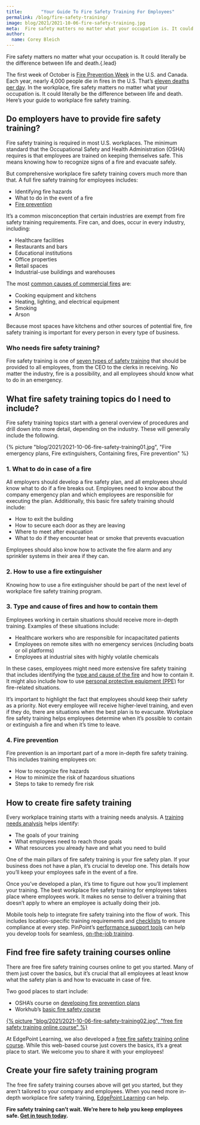 ```yaml
---
title:       "Your Guide To Fire Safety Training For Employees"
permalink: /blog/fire-safety-training/
image: blog/2021/2021-10-06-fire-safety-training.jpg
meta:  Fire safety matters no matter what your occupation is. It could literally be the difference between life and death. Here’s your guide to workplace fire safety training.
author: 
  name: Corey Bleich
---
```


Fire safety matters no matter what your occupation is. It could literally be the difference between life and death.{.lead}

The first week of October is [Fire Prevention Week](https://www.nfpa.org/Events/Events/Fire-Prevention-Week) in the U.S. and Canada. Each year, nearly 4,000 people die in fires in the U.S. That’s [eleven deaths per day](https://www.usfa.fema.gov/data/statistics/fire_death_rates.html). In the workplace, fire safety matters no matter what your occupation is. It could literally be the difference between life and death. Here’s your guide to workplace fire safety training.

## Do employers have to provide fire safety training?

Fire safety training is required in most U.S. workplaces. The minimum standard that the Occupational Safety and Health Administration (OSHA) requires is that employees are trained on keeping themselves safe. This means knowing how to recognize signs of a fire and evacuate safely.

But comprehensive workplace fire safety training covers much more than that. A full fire safety training for employees includes:

* Identifying fire hazards
* What to do in the event of a fire
* [Fire prevention](https://www.osha.gov/sites/default/files/2019-03/fireprotection.pdf)

It’s a common misconception that certain industries are exempt from fire safety training requirements. Fire can, and does, occur in every industry, including:

* Healthcare facilities
* Restaurants and bars
* Educational institutions
* Office properties
* Retail spaces
* Industrial-use buildings and warehouses

The most [common causes of commercial fires](https://www.unifourfire.com/blog/common-causes-commercial-fires) are:

* Cooking equipment and kitchens
* Heating, lighting, and electrical equipment
* Smoking
* Arson

Because most spaces have kitchens and other sources of potential fire, fire safety training is important for every person in every type of business.

### Who needs fire safety training?

Fire safety training is one of [seven types of safety training](/blog/employee-safety-training-topics/) that should be provided to all employees, from the CEO to the clerks in receiving. No matter the industry, fire is a possibility, and all employees should know what to do in an emergency.

## What fire safety training topics do I need to include?

Fire safety training topics start with a general overview of procedures and drill down into more detail, depending on the industry. These will generally include the following.  

{% picture "blog/2021/2021-10-06-fire-safety-training01.jpg", "Fire emergency plans, Fire extinguishers, Containing fires, Fire prevention" %}

### 1. What to do in case of a fire

All employers should develop a fire safety plan, and all employees should know what to do if a fire breaks out. Employees need to know about the company emergency plan and which employees are responsible for executing the plan. Additionally, this basic fire safety training should include:

* How to exit the building
* How to secure each door as they are leaving
* Where to meet after evacuation
* What to do if they encounter heat or smoke that prevents evacuation

Employees should also know how to activate the fire alarm and any sprinkler systems in their area if they can.

### 2. How to use a fire extinguisher

Knowing how to use a fire extinguisher should be part of the next level of workplace fire safety training program.

### 3. Type and cause of fires and how to contain them

Employees working in certain situations should receive more in-depth training. Examples of these situations include:

* Healthcare workers who are responsible for incapacitated patients
* Employees on remote sites with no emergency services (including boats or oil platforms)
* Employees at industrial sites with highly volatile chemicals

In these cases, employees might need more extensive fire safety training that includes identifying the [type and cause of the fire](https://www.osha.gov/sites/default/files/2019-03/fireprotection.pdf) and how to contain it. It might also include how to use [personal protective equipment (PPE)](/blog/ppe-training/) for fire-related situations.

It’s important to highlight the fact that employees should keep their safety as a priority. Not every employee will receive higher-level training, and even if they do, there are situations when the best plan is to evacuate. Workplace fire safety training helps employees determine when it’s possible to contain or extinguish a fire and when it’s time to leave.

### 4. Fire prevention

Fire prevention is an important part of a more in-depth fire safety training. This includes training employees on:

* How to recognize fire hazards
* How to minimize the risk of hazardous situations
* Steps to take to remedy fire risk

## How to create fire safety training

Every workplace training starts with a training needs analysis. A [training needs analysis](/blog/training-needs-analysis/) helps identify:

* The goals of your training
* What employees need to reach those goals
* What resources you already have and what you need to build

One of the main pillars of fire safety training is your fire safety plan. If your business does not have a plan, it’s crucial to develop one. This details how you’ll keep your employees safe in the event of a fire.

Once you’ve developed a plan, it’s time to figure out how you’ll implement your training. The best workplace fire safety training for employees takes place where employees work. It makes no sense to deliver a training that doesn’t apply to where an employee is actually doing their job.

Mobile tools help to integrate fire safety training into the flow of work. This includes location-specific training requirements and [checklists](/blog/safety-inspection-checklist/) to ensure compliance at every step. PinPoint’s [performance support tools](/performance-support/) can help you develop tools for seamless, [on-the-job training](/blog/on-the-job-training-advantages/).

## Find free fire safety training courses online

There are free fire safety training courses online to get you started. Many of them just cover the basics, but it’s crucial that all employees at least know what the safety plan is and how to evacuate in case of fire.

Two good places to start include:

* OSHA’s course on [developing fire prevention plans](https://www.oshatrain.org/courses/mods/718e.html)
* Workhub’s [basic fire safety course](https://www.workhub.com/features/training/fire-safety)

<a href="https://rise.articulate.com/share/8E5beQn0df8PjycMvakgpvPnSumKkdTy" target="_blank">
  {% picture "blog/2021/2021-10-06-fire-safety-training02.jpg", "free fire safety training online course" %}
</a>

At EdgePoint Learning, we also developed a [free fire safety training online course](https://rise.articulate.com/share/8E5beQn0df8PjycMvakgpvPnSumKkdTy). While this web-based course just covers the basics, it’s a great place to start. We welcome you to share it with your employees!

## Create your fire safety training program

The free fire safety training courses above will get you started, but they aren’t tailored to your company and employees. When you need more in-depth workplace fire safety training, [EdgePoint Learning](https://www.edgepointlearning.com/) can help.

**Fire safety training can’t wait. We’re here to help you keep employees safe. [Get in touch today](/contact/).**

